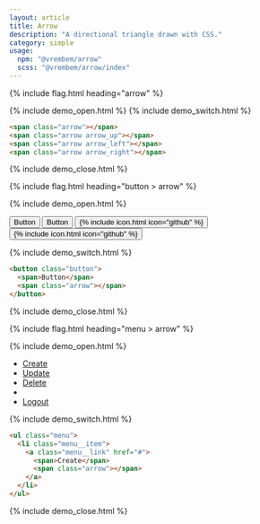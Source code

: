 ```yaml
---
layout: article
title: Arrow
description: "A directional triangle drawn with CSS."
category: simple
usage:
  npm: "@vrembem/arrow"
  scss: "@vrembem/arrow/index"
---
```


{% include flag.html heading="arrow" %}

{% include demo_open.html %}
<span class="arrow"></span>
<span class="arrow arrow_up"></span>
<span class="arrow arrow_left"></span>
<span class="arrow arrow_right"></span>
{% include demo_switch.html %}
```html
<span class="arrow"></span>
<span class="arrow arrow_up"></span>
<span class="arrow arrow_left"></span>
<span class="arrow arrow_right"></span>
```
{% include demo_close.html %}

{% include flag.html heading="button > arrow" %}

{% include demo_open.html %}

<div class="button-group button-group_wrap">
  <button class="button button_color_primary">
    <span>Button</span>
    <span class="arrow"></span>
  </button>
  <button class="button button_outline_dark">
    <span class="arrow arrow_up"></span>
    <span>Button</span>
  </button>
  <button class="button button_color_primary">
    {% include icon.html icon="github" %}
    <span class="arrow arrow_right"></span>
  </button>
  <button class="button button_outline_dark">
    <span class="arrow arrow_left"></span>
    {% include icon.html icon="github" %}
  </button>
</div>

{% include demo_switch.html %}

```html
<button class="button">
  <span>Button</span>
  <span class="arrow"></span>
</button>
```

{% include demo_close.html %}

{% include flag.html heading="menu > arrow" %}

{% include demo_open.html %}

<ul class="menu menu_wrap">
  <li class="menu__item">
    <a class="menu__link" href="#">
      <span>Create</span>
      <span class="arrow"></span>
    </a>
  </li>
  <li class="menu__item">
    <a class="menu__link is-active" href="#">
      <span class="arrow arrow_up"></span>
      <span>Update</span>
    </a>
  </li>
  <li class="menu__item">
    <a class="menu__link is-disabled" href="#">
      <span>Delete</span>
      <span class="arrow arrow_right"></span>
    </a>
  </li>
  <li class="menu__sep"></li>
  <li class="menu__item">
    <a class="menu__link" href="#">
      <span class="arrow arrow_left"></span>
      <span>Logout</span>
    </a>
  </li>
</ul>

{% include demo_switch.html %}

```html
<ul class="menu">
  <li class="menu__item">
    <a class="menu__link" href="#">
      <span>Create</span>
      <span class="arrow"></span>
    </a>
  </li>
</ul>
```

{% include demo_close.html %}

